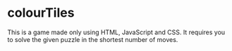 # colourTiles

This is a game made only using HTML, JavaScript and CSS. It requires you to solve the given puzzle in the shortest number of moves.
